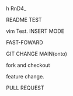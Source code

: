 h RnD4_

README TEST

vim Test. INSERT MODE

FAST-FOWARD

GIT CHANGE MAIN(onto)

fork and checkout

feature change.

PULL REQUEST